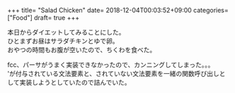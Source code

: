 +++
title= "Salad Chicken"
date= 2018-12-04T00:03:52+09:00
categories= ["Food"]
draft= true
+++

本日からダイエットしてみることにした。  
ひとまずお昼はサラダチキンとゆで卵。  
おやつの時間もお腹が空いたので、ちくわを食べた。  

fcc、パーサがうまく実装できなかったので、カンニングしてしまった。。。  
'が付与されている文法要素と、されていない文法要素を一緒の関数呼び出しとして実装しようとしていたので詰んでいた。  
